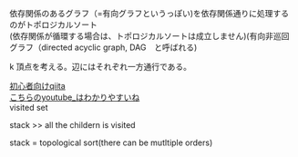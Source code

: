 依存関係のあるグラフ（=有向グラフというっぽい)を依存関係通りに処理するのがトポロジカルソート<br>
(依存関係が循環する場合は、トポロジカルソートは成立しません)(有向非巡回グラフ（directed acyclic graph, DAG　と呼ばれる)<br>



k
頂点を考える。辺にはそれぞれ一方通行である。<br>


[初心者向けqiita](https://qiita.com/Morifolium/items/6c8f0a188af2f9620db2)<br>
[こちらのyoutube_はわかりやすいね](https://www.youtube.com/watch?v=ddTC4Zovtbc)<br>
visited set 

stack >> all the childern is visited

stack = topological sort(there can be mutltiple orders)
